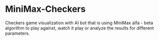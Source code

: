 # MiniMax-Checkers
Checkers game visualization with AI bot that is using MiniMax alfa - beta algorithm to play against, watch it play or analyze the results for different parameters.
